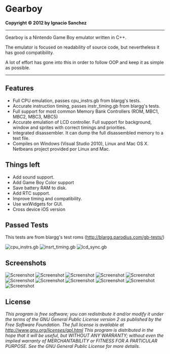 Gearboy
=======
<b>Copyright &copy; 2012 by Ignacio Sanchez</b>

----------

Gearboy is a Nintendo Game Boy emulator written in C++.

The emulator is focused on readability of source code, but nevertheless it has good compatibility.

A lot of effort has gone into this in order to follow OOP and keep it as simple as possible.

----------

Features
--------

- Full CPU emulation, passes cpu_instrs.gb from blargg's tests.
- Accurate instruction timing, passes instr_timing.gb from blargg's tests.
- Full support for most common Memory Bank Controllers (ROM, MBC1, MBC2, MBC3, MBC5)
- Accurate emulation of LCD controller. Full support for background, window and sprites with correct timings and priorities.
- Integrated disassembler. It can dump the full disassembled memory to a text file.
- Compiles on Windows (Visual Studio 2010), Linux and Mac OS X. Netbeans project provided por Linux and Mac.

Things left
-----------

- Add sound support.
- Add Game Boy Color support
- Save battery RAM to disk.
- Add RTC support.
- Improve timing and compatibility.
- Use wxWidgets for GUI.
- Cross device iOS version

Passed Tests
------------

This tests are from blargg's test roms (http://blargg.parodius.com/gb-tests/)

![cpu_instrs.gb](http://www.geardome.com/files/gearboy/12.png) ![insrt_timing.gb](http://www.geardome.com/files/gearboy/13.png) 
![lcd_sync.gb](http://www.geardome.com/files/gearboy/14.png)

Screenshots
-----------

![Screenshot](http://www.geardome.com/files/gearboy/1.png) ![Screenshot](http://www.geardome.com/files/gearboy/2.png)
![Screenshot](http://www.geardome.com/files/gearboy/3.png) ![Screenshot](http://www.geardome.com/files/gearboy/4.png)
![Screenshot](http://www.geardome.com/files/gearboy/5.png) ![Screenshot](http://www.geardome.com/files/gearboy/6.png)
![Screenshot](http://www.geardome.com/files/gearboy/7.png) ![Screenshot](http://www.geardome.com/files/gearboy/8.png)
![Screenshot](http://www.geardome.com/files/gearboy/9.png) ![Screenshot](http://www.geardome.com/files/gearboy/10.png)
![Screenshot](http://www.geardome.com/files/gearboy/11.png)

License
-------

<i>This program is free software; you can redistribute it and/or modify it under the terms of the GNU General Public License version 2 as published by the Free Software Foundation. The full license is available at http://www.gnu.org/licenses/gpl.html This program is distributed in the hope that it will be useful, but WITHOUT ANY WARRANTY; without even the implied warranty of MERCHANTABILITY or FITNESS FOR A PARTICULAR PURPOSE. See the GNU General Public License for more details.</i>
